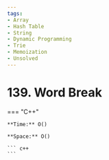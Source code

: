 ```yaml
---
tags:
- Array
- Hash Table
- String
- Dynamic Programming
- Trie
- Memoization
- Unsolved
---
```



# 139. Word Break

=== "C++"

    **Time:** O()

    **Space:** O()

    ``` c++
    ```